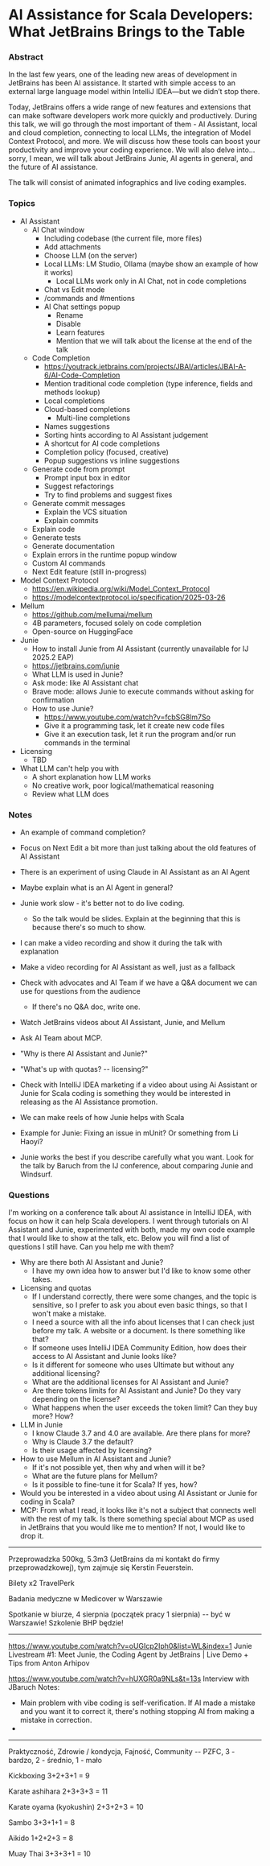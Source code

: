 # AI Assistance for Scala Developers: What JetBrains Brings to the Table

### Abstract

In the last few years, one of the leading new areas of development in JetBrains has been AI assistance. It started with simple access to an external large language model within IntelliJ IDEA—but we didn’t stop there.

Today, JetBrains offers a wide range of new features and extensions that can make software developers work more quickly and productively. During this talk, we will go through the most important of them - AI Assistant, local and cloud completion, connecting to local LLMs, the integration of Model Context Protocol, and more. We will discuss how these tools can boost your productivity and improve your coding experience. We will also delve into… sorry, I mean, we will talk about JetBrains Junie, AI agents in general, and the future of AI assistance.

The talk will consist of animated infographics and live coding examples.

### Topics
* AI Assistant
  * AI Chat window
    * Including codebase (the current file, more files)
    * Add attachments
    * Choose LLM (on the server)
    * Local LLMs: LM Studio, Ollama (maybe show an example of how it works)
      * Local LLMs work only in AI Chat, not in code completions
    * Chat vs Edit mode
    * /commands and #mentions
    * AI Chat settings popup
      * Rename
      * Disable
      * Learn features
      * Mention that we will talk about the license at the end of the talk
  * Code Completion
    * https://youtrack.jetbrains.com/projects/JBAI/articles/JBAI-A-6/AI-Code-Completion
    * Mention traditional code completion (type inference, fields and methods lookup)
    * Local completions
    * Cloud-based completions
      * Multi-line completions
    * Names suggestions
    * Sorting hints according to AI Assistant judgement
    * A shortcut for AI code completions
    * Completion policy (focused, creative)
    * Popup suggestions vs inline suggestions
  * Generate code from prompt
    * Prompt input box in editor
    * Suggest refactorings
    * Try to find problems and suggest fixes
  * Generate commit messages
    * Explain the VCS situation
    * Explain commits
  * Explain code
  * Generate tests
  * Generate documentation
  * Explain errors in the runtime popup window
  * Custom AI commands
  * Next Edit feature (still in-progress)
* Model Context Protocol
  * https://en.wikipedia.org/wiki/Model_Context_Protocol
  * https://modelcontextprotocol.io/specification/2025-03-26
* Mellum
  * https://github.com/mellumai/mellum
  * 4B parameters, focused solely on code completion
  * Open-source on HuggingFace
* Junie
  * How to install Junie from AI Assistant (currently unavailable for IJ 2025.2 EAP)
  * https://jetbrains.com/junie
  * What LLM is used in Junie?
  * Ask mode: like AI Assistant chat
  * Brave mode: allows Junie to execute commands without asking for confirmation
  * How to use Junie?
    * https://www.youtube.com/watch?v=fcbSG8lm7So
    * Give it a programming task, let it create new code files
    * Give it an execution task, let it run the program and/or run commands in the terminal
* Licensing
  * TBD
* What LLM can't help you with
  * A short explanation how LLM works
  * No creative work, poor logical/mathematical reasoning
  * Review what LLM does



### Notes

* An example of command completion?
* Focus on Next Edit a bit more than just talking about the old features of AI Assistant
* There is an experiment of using Claude in AI Assistant as an AI Agent
* Maybe explain what is an AI Agent in general?
* Junie work slow - it's better not to do live coding.
  * So the talk would be slides. Explain at the beginning that this is because there's so much to show.

* I can make a video recording and show it during the talk with explanation
* Make a video recording for AI Assistant as well, just as a fallback
* Check with advocates and AI Team if we have a Q&A document we can use for questions from the audience
  * If there's no Q&A doc, write one.

* Watch JetBrains videos about AI Assistant, Junie, and Mellum
* Ask AI Team about MCP.
* "Why is there AI Assistant and Junie?"
* "What's up with quotas? -- licensing?"
* Check with IntelliJ IDEA marketing if a video about using Ai Assistant or Junie for Scala coding is something they would be interested in releasing as the AI Assistance promotion.
* We can make reels of how Junie helps with Scala
* Example for Junie: Fixing an issue in mUnit? Or something from Li Haoyi?
* Junie works the best if you describe carefully what you want. Look for the talk by Baruch from the IJ conference, about comparing Junie and Windsurf.

### Questions
I'm working on a conference talk about AI assistance in IntelliJ IDEA, with focus on how it can help Scala developers. I went through tutorials on AI Assistant and Junie, experimented with both, made my own code example that I would like to show at the talk, etc. 
Below you will find a list of questions I still have. Can you help me with them? 
* Why are there both AI Assistant and Junie? 
  * I have my own idea how to answer but I'd like to know some other takes.
* Licensing and quotas
  * If I understand correctly, there were some changes, and the topic is sensitive, so I prefer to ask you about even basic things, so that I won't make a mistake.
  * I need a source with all the info about licenses that I can check just before my talk. A website or a document. Is there something like that?
  * If someone uses IntelliJ IDEA Community Edition, how does their access to AI Assistant and Junie looks like?
  * Is it different for someone who uses Ultimate but without any additional licensing?
  * What are the additional licenses for AI Assistant and Junie?
  * Are there tokens limits for AI Assistant and Junie? Do they vary depending on the license?
  * What happens when the user exceeds the token limit? Can they buy more? How?
* LLM in Junie
  * I know Claude 3.7 and 4.0 are available. Are there plans for more? 
  * Why is Claude 3.7 the default?
  * Is their usage affected by licensing?
* How to use Mellum in AI Assistant and Junie? 
  * If it's not possible yet, then why and when will it be?
  * What are the future plans for Mellum?
  * Is it possible to fine-tune it for Scala? If yes, how?
* Would you be interested in a video about using AI Assistant or Junie for coding in Scala?
* MCP: From what I read, it looks like it's not a subject that connects well with the rest of my talk. Is there something special about MCP as used in JetBrains that you would like me to mention? If not, I would like to drop it.

---

Przeprowadzka 500kg, 5.3m3 (JetBrains da mi kontakt do firmy przeprowadzkowej), tym zajmuje się Kerstin Feuerstein.

Bilety x2 TravelPerk

Badania medyczne w Medicover w Warszawie

Spotkanie w biurze, 4 sierpnia (początek pracy 1 sierpnia) -- być w Warszawie! Szkolenie BHP będzie!

---

https://www.youtube.com/watch?v=oUGIcp2Iph0&list=WL&index=1
Junie Livestream #1: Meet Junie, the Coding Agent by JetBrains | Live Demo + Tips from Anton Arhipov


https://www.youtube.com/watch?v=hUXGR0a9NLs&t=13s
Interview with JBaruch
Notes:
* Main problem with vibe coding is self-verification. If AI made a mistake and you want it to correct it, there's nothing stopping AI from making a mistake in correction.
* 



---

Praktyczność, Zdrowie / kondycja, Fajność, Community -- PZFC, 3 - bardzo, 2 - średnio, 1 - mało

Kickboxing 3+2+3+1 = 9

Karate ashihara 2+3+3+3 = 11

Karate oyama (kyokushin) 2+3+2+3 = 10

Sambo 3+3+1+1 = 8

Aikido 1+2+2+3 = 8

Muay Thai 3+3+3+1 = 10
